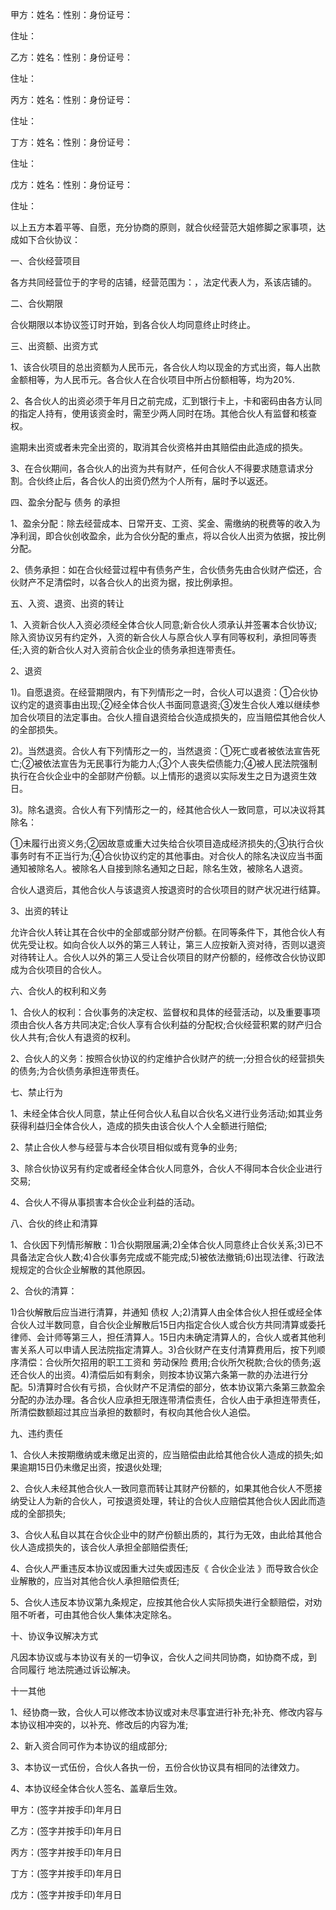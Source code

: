 
 


甲方：姓名：性别：身份证号：


住址：


乙方：姓名：性别：身份证号：


住址：


丙方：姓名：性别：身份证号：


住址：


丁方：姓名：性别：身份证号：


住址：


戊方：姓名：性别：身份证号：


住址：


以上五方本着平等、自愿，充分协商的原则，就合伙经营范大姐修脚之家事项，达成如下合伙协议：


一、合伙经营项目


各方共同经营位于的字号的店铺，经营范围为：，法定代表人为，系该店铺的。


二、合伙期限


合伙期限以本协议签订时开始，到各合伙人均同意终止时终止。


三、出资额、出资方式


1、该合伙项目的总出资额为人民币元，各合伙人均以现金的方式出资，每人出款金额相等，为人民币元。各合伙人在合伙项目中所占份额相等，均为20%.


2、各合伙人的出资必须于年月日之前完成，汇到银行卡上，卡和密码由各方认同的指定人持有，使用该资金时，需至少两人同时在场。其他合伙人有监督和核查权。


逾期未出资或者未完全出资的，取消其合伙资格并由其赔偿由此造成的损失。


3、在合伙期间，各合伙人的出资为共有财产，任何合伙人不得要求随意请求分割。合伙终止后，各合伙人的出资仍然为个人所有，届时予以返还。


四、盈余分配与
债务
的承担


1、盈余分配：除去经营成本、日常开支、工资、奖金、需缴纳的税费等的收入为净利润，即合伙创收盈余，此为合伙分配的重点，将以合伙人出资为依据，按比例分配。


2、债务承担：如在合伙经营过程中有债务产生，合伙债务先由合伙财产偿还，合伙财产不足清偿时，以各合伙人的出资为据，按比例承担。


五、入资、退资、出资的转让


1、入资新合伙人入资必须经全体合伙人同意;新合伙人须承认并签署本合伙协议;除入资协议另有约定外，入资的新合伙人与原合伙人享有同等权利，承担同等责任;入资的新合伙人对入资前合伙企业的债务承担连带责任。


2、退资


1)。自愿退资。在经营期限内，有下列情形之一时，合伙人可以退资：①合伙协议约定的退资事由出现;②经全体合伙人书面同意退资;③发生合伙人难以继续参加合伙项目的法定事由。合伙人擅自退资给合伙造成损失的，应当赔偿其他合伙人的全部损失。


2)。当然退资。合伙人有下列情形之一的，当然退资：①死亡或者被依法宣告死亡;②被依法宣告为无民事行为能力人;③个人丧失偿债能力;④被人民法院强制执行在合伙企业中的全部财产份额。以上情形的退资以实际发生之日为退资生效日。


3)。除名退资。合伙人有下列情形之一的，经其他合伙人一致同意，可以决议将其除名：


①未履行出资义务;②因故意或重大过失给合伙项目造成经济损失的;③执行合伙事务时有不正当行为;④合伙协议约定的其他事由。对合伙人的除名决议应当书面通知被除名人。被除名人自接到除名通知之日起，除名生效，被除名人退资。


合伙人退资后，其他合伙人与该退资人按退资时的合伙项目的财产状况进行结算。


3、出资的转让


允许合伙人转让其在合伙中的全部或部分财产份额。在同等条件下，其他合伙人有优先受让权。如向合伙人以外的第三人转让，第三人应按新入资对待，否则以退资对待转让人。合伙人以外的第三人受让合伙项目的财产份额的，经修改合伙协议即成为合伙项目的合伙人。


六、合伙人的权利和义务


1、合伙人的权利：合伙事务的决定权、监督权和具体的经营活动，以及重要事项须由合伙人各方共同决定;合伙人享有合伙利益的分配权;合伙经营积累的财产归合伙人共有;合伙人有退资的权利。


2、合伙人的义务：按照合伙协议的约定维护合伙财产的统一;分担合伙的经营损失的债务;为合伙债务承担连带责任。


七、禁止行为


1、未经全体合伙人同意，禁止任何合伙人私自以合伙名义进行业务活动;如其业务获得利益归全体合伙人，造成的损失由该合伙人个人全额进行赔偿;


2、禁止合伙人参与经营与本合伙项目相似或有竞争的业务;


3、除合伙协议另有约定或者经全体合伙人同意外，合伙人不得同本合伙企业进行交易;


4、合伙人不得从事损害本合伙企业利益的活动。


八、合伙的终止和清算


1、合伙因下列情形解散：1)合伙期限届满;2)全体合伙人同意终止合伙关系;3)已不具备法定合伙人数;4)合伙事务完成或不能完成;5)被依法撤销;6)出现法律、行政法规规定的合伙企业解散的其他原因。


2、合伙的清算：


1)合伙解散后应当进行清算，并通知
债权
人;2)清算人由全体合伙人担任或经全体合伙人过半数同意，自合伙企业解散后15日内指定合伙人或合伙方共同清算或委托律师、会计师等第三人，担任清算人。15日内未确定清算人的，合伙人或者其他利害关系人可以申请人民法院指定清算人。3)合伙财产在支付清算费用后，按下列顺序清偿：合伙所欠招用的职工工资和
劳动保险
费用;合伙所欠税款;合伙的债务;返还合伙人的出资。4)清偿后如有剩余，则按本协议第六条第一款的办法进行分配。5)清算时合伙有亏损，合伙财产不足清偿的部分，依本协议第六条第三款盈余分配的办法办理。各合伙人应承担无限连带清偿责任，合伙人由于承担连带责任，所清偿数额超过其应当承担的数额时，有权向其他合伙人追偿。


九、违约责任


1、合伙人未按期缴纳或未缴足出资的，应当赔偿由此给其他合伙人造成的损失;如果逾期15日仍未缴足出资，按退伙处理;


2、合伙人未经其他合伙人一致同意而转让其财产份额的，如果其他合伙人不愿接纳受让人为新的合伙人，可按退资处理，转让的合伙人应赔偿其他合伙人因此而造成的全部损失;


3、合伙人私自以其在合伙企业中的财产份额出质的，其行为无效，由此给其他合伙人造成损失的，该合伙人承担全部赔偿责任;


4、合伙人严重违反本协议或因重大过失或因违反《
合伙企业法
》而导致合伙企业解散的，应当对其他合伙人承担赔偿责任;


5、合伙人违反本协议第九条规定，应按其他合伙人实际损失进行全额赔偿，对劝阻不听者，可由其他合伙人集体决定除名。


十、协议争议解决方式


凡因本协议或与本协议有关的一切争议，合伙人之间共同协商，如协商不成，到
合同履行
地法院通过诉讼解决。


十一其他


1、经协商一致，合伙人可以修改本协议或对未尽事宜进行补充;补充、修改内容与本协议相冲突的，以补充、修改后的内容为准;


2、新入资合同可作为本协议的组成部分;


3、本协议一式伍份，合伙人各执一份，五份合伙协议具有相同的法律效力。


4、本协议经全体合伙人签名、盖章后生效。


甲方：(签字并按手印)年月日


乙方：(签字并按手印)年月日


丙方：(签字并按手印)年月日


丁方：(签字并按手印)年月日


戊方：(签字并按手印)年月日
 


 

 
 
 
 
 
  


  
 

  


  


  
 
 
 
 

